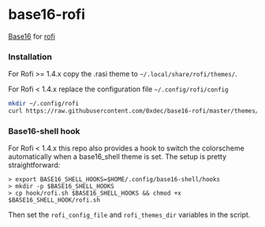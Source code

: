 base16-rofi
===========

[Base16](https://github.com/chriskempson/base16) for [rofi](https://github.com/DaveDavenport/rofi)

### Installation
For Rofi >= 1.4.x copy the .rasi theme to `~/.local/share/rofi/themes/`.

For Rofi < 1.4.x replace the configuration file `~/.config/rofi/config`
```sh
mkdir ~/.config/rofi
curl https://raw.githubusercontent.com/0xdec/base16-rofi/master/themes/base16-default-dark.config >> ~/.config/rofi/config
```

### Base16-shell hook

For Rofi < 1.4.x this repo also provides a hook to switch the colorscheme automatically when a base16_shell theme is set. The setup is pretty straightforward:

```
> export BASE16_SHELL_HOOKS=$HOME/.config/base16-shell/hooks
> mkdir -p $BASE16_SHELL_HOOKS
> cp hook/rofi.sh $BASE16_SHELL_HOOKS && chmod +x $BASE16_SHELL_HOOK/rofi.sh
```

Then set the `rofi_config_file` and `rofi_themes_dir` variables in the script.


